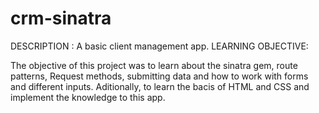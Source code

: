 crm-sinatra
===========

DESCRIPTION :
  A basic client management app.
LEARNING OBJECTIVE: 

  The objective of this project was to learn about the sinatra gem, route patterns, Request methods, submitting data and how to work with forms and different inputs.
  Aditionally, to learn the bacis of HTML and CSS and implement the knowledge to this app.
